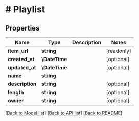 # # Playlist

## Properties

Name | Type | Description | Notes
------------ | ------------- | ------------- | -------------
**item_url** | **string** |  | [readonly]
**created_at** | **\DateTime** |  | [optional]
**updated_at** | **\DateTime** |  | [optional]
**name** | **string** |  |
**description** | **string** |  | [optional]
**length** | **string** |  | [optional]
**owner** | **string** |  | [optional]

[[Back to Model list]](../../README.md#models) [[Back to API list]](../../README.md#endpoints) [[Back to README]](../../README.md)
